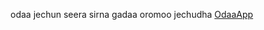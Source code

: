 odaa jechun seera sirna gadaa oromoo jechudha
[OdaaApp](https://github.com/keyupApp/download/odaa.git)
